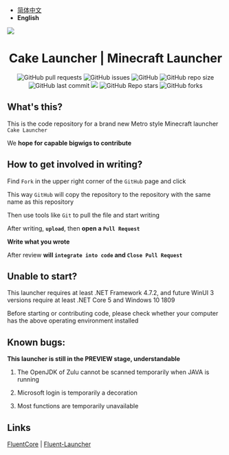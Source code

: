 - [简体中文](https://github.com/Big-Cake-jpg/Cake-Launcher/blob/dev/README.md)
- **English**

<img src="https://cdn.jsdelivr.net/gh/Big-Cake-jpg/Image_For_My_Blog/launcher-develop/cake-launcher.png" align="center"></img>

<h1 align="center">Cake Launcher | Minecraft Launcher</h1>

<p align="center">
<img alt="GitHub pull requests" src="https://img.shields.io/github/issues-pr/Big-Cake-jpg/Cake-Launcher?label=Pull%20Requests&style=flat-square">
<img alt="GitHub issues" src="https://img.shields.io/github/issues/Big-Cake-jpg/Cake-Launcher?label=Issues&style=flat-square">
<img alt="GitHub" src="https://img.shields.io/github/license/Big-Cake-jpg/Cake-Launcher?label=License&style=flat-square">
<img alt="GitHub repo size" src="https://img.shields.io/github/repo-size/Big-Cake-jpg/Cake-Launcher?label=Repository%20Size&style=flat-square">
<img alt="GitHub last commit" src="https://img.shields.io/github/last-commit/Big-Cake-jpg/Cake-Launcher?label=Last%20commit&style=flat-square">
<img src="https://img.shields.io/badge/Author-Big__Cake-blue?style=flat-square">
<img alt="GitHub Repo stars" src="https://img.shields.io/github/stars/Big-Cake-jpg/Cake-Launcher?label=Stars&style=flat-square">
<img alt="GitHub forks" src="https://img.shields.io/github/forks/Big-Cake-jpg/Cake-Launcher?label=Forks&style=flat-square"> 

## What's this?

This is the code repository for a brand new Metro style Minecraft launcher `Cake Launcher`

We **hope for capable bigwigs to contribute**

## How to get involved in writing?

Find `Fork` in the upper right corner of the `GitHub` page and click

This way `GitHub` will copy the repository to the repository with the same name as this repository

Then use tools like `Git` to pull the file and start writing

After writing, **`upload`**, then **open a `Pull Request`**

**Write what you wrote**

After review **will `integrate into code` and `Close Pull Request`**

## Unable to start?

This launcher requires at least .NET Framework 4.7.2, and future WinUI 3 versions require at least .NET Core 5 and Windows 10 1809

Before starting or contributing code, please check whether your computer has the above operating environment installed

## Known bugs:

**This launcher is still in the PREVIEW stage, understandable**

1. The OpenJDK of Zulu cannot be scanned temporarily when JAVA is running

2. Microsoft login is temporarily a decoration

3. Most functions are temporarily unavailable

## Links

[FluentCore](https://github.com/Xcube-Studio/FluentCore) | [Fluent-Launcher](https://github.com/Xcube-Studio/Fluent-Launcher)
